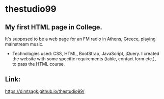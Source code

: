 # thestudio99
## My first HTML page in College. 

It's supposed to be a web page for an FM radio in Athens, Greece, playing mainstream music. 
- Technologies used: CSS, HTML, BootStrap, JavaScript, jQuery. I created the website with some specific requirements (table, contact form etc.), to pass the HTML course. 

## Link:
https://dimtsagk.github.io/thestudio99/
